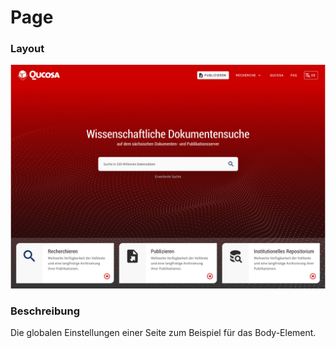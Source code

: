 # Page

### Layout
![Page](page.png)

### Beschreibung
Die globalen Einstellungen einer Seite zum Beispiel für das Body-Element.
